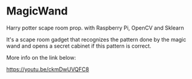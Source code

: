 # MagicWand
Harry potter scape room prop. with Raspberry Pi, OpenCV and Sklearn

It's a scape room gadget that recognizes the pattern done by the magic wand and opens a secret cabinet if this pattern is correct.

More info on the link below:

https://youtu.be/ckmDwUVQFC8
